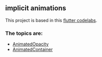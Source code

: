 ## implicit animations


This project is based in this [flutter codelabs](https://docs.flutter.dev/codelabs/implicit-animations).

### The topics are:

* [AnimatedOpacity](https://github.com/robsonoduarte/learn-flutter/blob/b98901c9f6a734d40d29bfdde3a853b86e447d71/flutter_animations/implicit_animations/lib/fade_in.dart#L37)
* [AnimatedContainer](https://github.com/robsonoduarte/learn-flutter/blob/b98901c9f6a734d40d29bfdde3a853b86e447d71/flutter_animations/implicit_animations/lib/shape-shifting.dart#L38)
